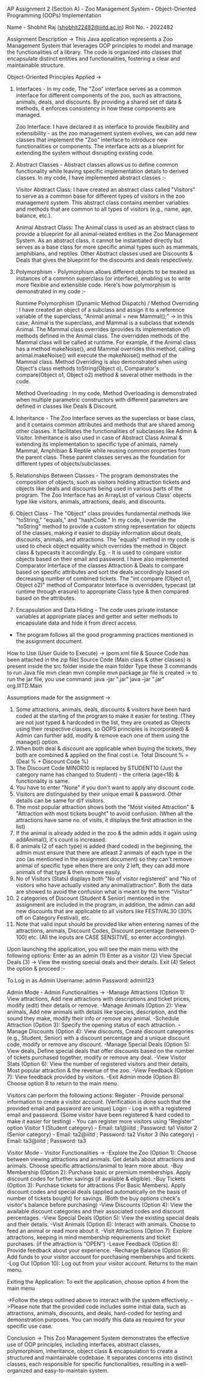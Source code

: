 AP Assignment 2 (Section A) - Zoo Management System - Object-Oriented Programming (OOPs) Implementation

Name - Shobhit Raj (shobhit22482@iiitd.ac.in)
Roll No. - 2022482

Assignment Description ->
This Java application represents a Zoo Management System that leverages OOP principles to model and manage the functionalities of a library.
The code is organized into classes that encapsulate distinct entities and functionalities, fostering a clear and maintainable structure.

Object-Oriented Principles Applied ->

1. Interfaces -
   In my code, The "Zoo" interface serves as a common interface for different components of the zoo, such as attractions, animals, deals, and
   discounts. By providing a shared set of data & methods, it enforces consistency in how these components are managed.

   Zoo Interface: I have declared it as interface to provide flexibility and extensibility - as the zoo management system evolves, we can add
   new classes that implement the "Zoo" interface to introduce new functionalities or components. The interface acts as a blueprint for extending
   the system without disrupting existing code.

2. Abstract Classes -
   Abstract classes allows us to define common functionality while leaving specific implementation details to derived classes.
   In my code, I have implemented abstract classes :-

   Visitor Abstract Class: I have created an abstract class called "Visitors" to serve as a common base for different types of visitors in the zoo management system.
   This abstract class contains member variables and methods that are common to all types of visitors (e.g., name, age, balance, etc.).

   Animal Abstract Class: The Animal class is used as an abstract class to provide a blueprint for all animal-related entities in the Zoo Management System.
   As an abstract class, it cannot be instantiated directly but serves as a base class for more specific animal types such as mammals, amphibians, and reptiles.
   Other Abstract classes used are Discounts & Deals that gives the blueprint for the discounts and deals respectively.

3. Polymorphism -
   Polymorphism allows different objects to be treated as instances of a common superclass (or interface), enabling us to write more flexible and extensible
   code. Here's how polymorphism is demonstrated in my code :-

   Runtime Polymorphism (Dynamic Method Dispatch) / Method Overriding :
   I have created an object of a subclass and assign it to a reference variable of the superclass,
   "Animal animal = new Mammal();" -> In this case, Animal is the superclass, and Mammal is a subclass that extends Animal. The Mammal class overrides (provides its implementation of) methods
   defined in the Animal class. The overridden methods of the Mammal class will be called at runtime. For example, if the Animal class has a method makeNoise(), and Mammal overrides this method, calling
   animal.makeNoise() will execute the makeNoise() method of the Mammal class.
   Method Overriding is also demonstrated when using Object's class methods toString(Object o), Comparator's compare(Object o1, Object o2) method & several other methods in the code.

   Method Overloading :
   In my code, Method Overloading is demonstrated when multiple parametric constructors with different parameters are defined in classes like Deals & Discount.

4. Inheritance -
   The Zoo Interface serves as the superclass or base class, and it contains common attributes and methods that are shared among other classes. It
   facilitates the functionalities of subclasses like Admin & Visitor.
   Inheritance is also used in case of Abstract Class Animal & extending its implementation to specific type of animals, namely Mammal, Amphibian & Reptile while reusing common properties from the parent class.
   These parent classes serves as the foundation for different types of objects/subclasses.

5. Relationships Between Classes -
   The program demonstrates the composition of objects, such as visitors holding attraction tickets and objects like deals and discounts being used in various parts of the program.
   The Zoo Interface has an ArrayList of various Class' objects type like visitors, animals, attractions, deals, and discounts.

6. Object Class -
   The "Object" class provides fundamental methods like "toString," "equals," and "hashCode." In my code, I override the "toString" method to provide a
   custom string representation for objects of the classes, making it easier to display information about deals, discounts, animals, and attractions.
   The "equals" method in my code is used to check object equality which overrides the method in Object class & typecasts it accordingly. Eg. - It is used to compare
   visitor objects based on their email and password.
   I have also implemented Comparator Interface of the classes Attraction & Deals to compare based on specific attributes and sort the deals accordingly based on decreasing number of combined tickets.
   The "int compare (Object o1, Object o2)" method of Comparator Interface is overridden, typecast (at runtime through erasure) to appropriate Class type & then compared based on the attributes.

7. Encapsulation and Data Hiding -
   The code uses private instance variables at appropriate places and getter and setter methods to encapsulate data and hide it from direct access.

* The program follows all the good programming practices mentioned in the assignment document.

How to Use (User Guide to Execute) ->
(pom.xml file & Source Code has been attached in the zip file)
Source Code (Main class & other classes) is present inside the src folder inside the main folder
Type these 3 commands to run Java file
mvn clean
mvn compile
mvn package
jar file is created -> to run the jar file, you use command:
java -jar "<path of jar file>.jar"
java -jar "<path of jar file>.jar" org.IIITD.Main

Assumptions made for the assignment ->
1. Some attractions, animals, deals, discounts & visitors have been hard coded at the starting of the program to make it easier for testing.
   (They are not just typed & hardcoded in the list, they are created as Objects using their respective classes, so OOPS principles is incorporated) &
   Admin can further add, modify & remove each one of them using the manage() option.
2. When both deal & discount are applicable when buying the tickets, they both are combined & applied on the final cost
   i.e. Total Discount % = (Deal % + Discount Code %)
3. The Discount Code MINOR10 is replaced by STUDENT10 (Just the category name has changed to Student) - the criteria (age<18) & functionality is same.
4. You have to enter "None" if you don't want to apply any discount code.
5. Visitors are distinguished by their unique email & password. Other details can be same for d/f visitors.
6. The most popular attraction shows both the "Most visited Attraction" & "Attraction with most tickets bought" to avoid confusion.
   (When all the attractions have same no. of visits, it displays the first attraction in the list)
7. If the animal is already added in the zoo & the admin adds it again using addAnimal(), it's count is increased.
8. 6 animals (2 of each type) is added (hard coded) in the beginning, the admin must ensure that there are atleast 2 animals of each type in
   the zoo (as mentioned in the assignment document) so they can't remove animal of specific type when there are only 2 left, they can add more animals of that type & then remove easily.
9. No of Visitors (Stats) displays both "No of visitor registered" and "No of visitors who have actually visited any animal/attraction". Both the data are showed to avoid the confusion what is meant by the term "Visitor"
10. 2 categories of Discount (Student & Senior) mentioned in the assignment are included in the program, in addition, the admin can add new discounts that are applicable to all visitors like FESTIVAL30 (30% off on Category Festival), etc.
11. Note that valid input should be provided like when entering names of the attractions, animals, Discount Codes, Discount percentage (between 0-100) etc.
    (All the inputs are CASE SENSITIVE, so enter accordingly).

Upon launching the application, you will see the main menu with the following options:
Enter as an admin (1)
Enter as a visitor (2)
View Special Deals (3) -> View the existing special deals and their details.
Exit (4)
Select the option & proceed :-

To Log in as Admin
Username: admin
Password: admin123

Admin Mode - Admin Functionalities ->
-Manage Attractions (Option 1): View attractions, Add new attractions with descriptions and ticket prices, modify (edit) their details or remove.
-Manage Animals (Option 2): View animals, Add new animals with details like species, description, and the sound they make, modify their info or remove any animal.
-Schedule Attraction (Option 3): Specify the opening status of each attraction.
-Manage Discounts (Option 4): View discounts, Create discount categories (e.g., Student, Senior) with a discount percentage and a unique discount code, modify or remove any discount.
-Manage Special Deals (Option 5): View deals, Define special deals that offer discounts based on the number of tickets purchased together, modify or remove any deal.
-View Visitor Stats (Option 6): View the number of registered visitors and their details, Most popular attraction & the revenue of the zoo.
-View Feedback (Option 7): View feedback provided by visitors.
-Exit Admin mode (Option 8): Choose option 8 to return to the main menu.

Visitors can perform the following actions:
Register - Provide personal information to create a visitor account.
(Verification is done such that the provided email and password are unique)
Login - Log in with a registered email and password.
(Some visitor have been registered & hard coded to make it easier for testing) - You can register more visitors using "Register" option
Visitor 1 (Student category) - Email: ta1@iiitd ; Password: ta1
Visitor 2 (Senior category) - Email: ta2@iiitd ; Password: ta2
Visitor 3 (No category) - Email: ta3@iiitd ; Password: ta3

Visitor Mode - Visitor Functionalities ->
-Explore the Zoo (Option 1): Choose between viewing attractions and animals. Get details about attractions and animals. Choose specific attractions/animal to learn more about.
-Buy Membership (Option 2): Purchase basic or premium memberships. Apply discount codes for further savings (if available & eligible).
-Buy Tickets (Option 3): Purchase tickets for attractions (For Basic Members). Apply discount codes and special deals (applied automatically on the basis of number of tickets bought) for savings.
(Both the buy options check's visitor's balance before purchasing)
-View Discounts (Option 4): View the available discount categories and their associated codes and discount percentages.
-View Special Deals (Option 5): View the existing special deals and their details.
-Visit Animals (Option 6): Interact with animals. Choose to feed an animal or read more about it.
-Visit Attractions (Option 7): Explore attractions, keeping in mind membership requirements and ticket purchases. (if the attraction is "OPEN")
-Leave Feedback (Option 8): Provide feedback about your experience.
-Recharge Balance (Option 9): Add funds to your visitor account for purchasing memberships and tickets.
-Log Out (Option 10): Log out from your visitor account. Returns to the main menu.

Exiting the Application: To exit the application, choose option 4 from the main menu

->Follow the steps outlined above to interact with the system effectively.
->Please note that the provided code includes some initial data, such as attractions, animals, discounts, and deals, hard-coded for testing and demonstration purposes.
You can modify this data as required for your specific use case.

Conclusion ->
This Zoo Management System demonstrates the effective use of OOP principles, including interfaces, abstract classes, polymorphism, inheritance, object class & encapsulation to create
a structured and maintainable codebase. It separates concerns into distinct classes, each responsible for specific functionalities, resulting in a well-organized and easy-to-maintain system.
